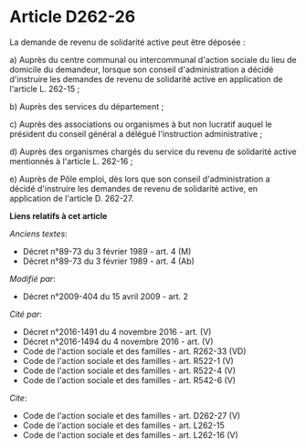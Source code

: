 # Article D262-26

La demande de revenu de solidarité active peut être déposée : 

a) Auprès du centre communal ou intercommunal d'action sociale du lieu de domicile du demandeur, lorsque son conseil
d'administration a décidé d'instruire les demandes de revenu de solidarité active en application de l'article L. 262-15 ; 

b) Auprès des services du département ; 

c) Auprès des associations ou organismes à but non lucratif auquel le président du conseil général a délégué l'instruction
administrative ; 

d) Auprès des organismes chargés du service du revenu de solidarité active mentionnés à l'article L. 262-16 ; 

e) Auprès de Pôle emploi, dès lors que son conseil d'administration a décidé d'instruire les demandes de revenu de solidarité
active, en application de l'article D. 262-27.

**Liens relatifs à cet article**

_Anciens textes_:

  - Décret n°89-73 du 3 février 1989 - art. 4 (M)
  - Décret n°89-73 du 3 février 1989 - art. 4 (Ab)

_Modifié par_:

  - Décret n°2009-404 du 15 avril 2009 - art. 2

_Cité par_:

  - Décret n°2016-1491 du 4 novembre 2016 - art. (V)
  - Décret n°2016-1494 du 4 novembre 2016 - art. (V)
  - Code de l'action sociale et des familles - art. R262-33 (VD)
  - Code de l'action sociale et des familles - art. R522-1 (V)
  - Code de l'action sociale et des familles - art. R522-4 (V)
  - Code de l'action sociale et des familles - art. R542-6 (V)

_Cite_:

  - Code de l'action sociale et des familles - art. D262-27 (V)
  - Code de l'action sociale et des familles - art. L262-15
  - Code de l'action sociale et des familles - art. L262-16 (V)
